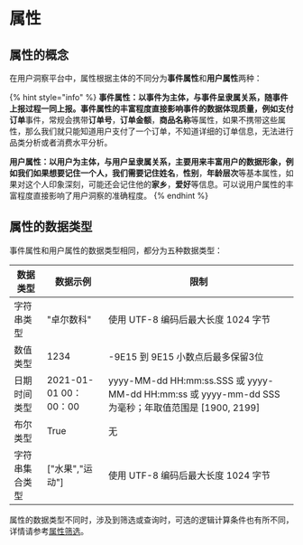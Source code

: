 # 属性

## 属性的概念

在用户洞察平台中，属性根据主体的不同分为**事件属性**和**用户属性**两种：

{% hint style="info" %}
**事件属性：**以事件为主体，与事件呈隶属关系，随事件上报过程一同上报。事件属性的丰富程度直接影响事件的数据体现质量，例如**支付订单**事件，常规会携带**订单号**，**订单金额**，**商品名称**等属性，如果不携带这些属性，那么我们就只能知道用户支付了一个订单，不知道详细的订单信息，无法进行品类分析或者消费水平分析。

**用户属性：**以用户为主体，与用户呈隶属关系，主要用来丰富用户的数据形象，例如我们如果想要记住一个人，我们需要记住**姓名**，**性别**，**年龄层次**等基本属性，如果对这个人印象深刻，可能还会记住他的**家乡**，**爱好**等信息。可以说用户属性的丰富程度直接影响了用户洞察的准确程度。
{% endhint %}

## 属性的数据类型

事件属性和用户属性的数据类型相同，都分为五种数据类型：

| 数据类型    | 数据示例                | 限制                                                                                      |
| ------- | ------------------- | --------------------------------------------------------------------------------------- |
| 字符串类型   | "卓尔数科"              | 使用 UTF-8 编码后最大长度 1024 字节                                                                |
| 数值类型    | 1234                | -9E15 到 9E15 小数点后最多保留3位                                                                 |
| 日期时间类型  | 2021-01-01 00：00：00 | yyyy-MM-dd HH:mm:ss.SSS 或 yyyy-MM-dd HH:mm:ss 或 yyyy-mm-dd SSS 为毫秒；年取值范围是 \[1900, 2199] |
| 布尔类型    | True                | 无                                                                                       |
| 字符串集合类型 | \["水果","运动"]        | 使用 UTF-8 编码后最大长度 1024 字节                                                                |

属性的数据类型不同时，涉及到筛选或查询时，可选的逻辑计算条件也有所不同，详情请参考[属性筛选](https://app.gitbook.com/s/-Mb44DRH0tCE1eBTrMf4/productsusingdocument/basicconcepts/%E5%B1%9E%E6%80%A7%E7%AD%9B%E9%80%89.md)。
